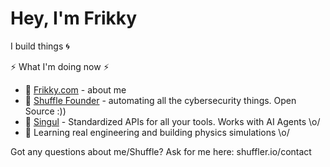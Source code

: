 # Hey, I'm Frikky 
I build things :cyclone:

:zap: What I'm doing now :zap:
* :raising_hand: [Frikky.com](https://frikky.com) - about me
* :ocean: [Shuffle Founder](https://shuffler.io) - automating all the cybersecurity things. Open Source :))
* 🎱 [Singul](https://singul.io) - Standardized APIs for all your tools. Works with AI Agents \o/ 
* 📖 Learning real engineering and building physics simulations \o/

Got any questions about me/Shuffle? Ask for me here: shuffler.io/contact
